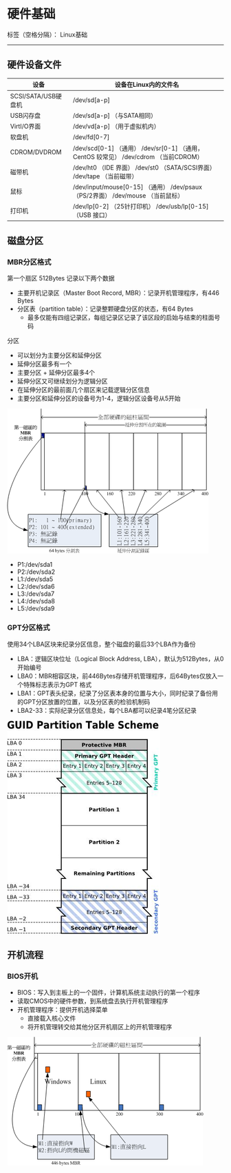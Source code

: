 # 硬件基础

标签（空格分隔）： Linux基础

---

## 硬件设备文件

| 设备 | 设备在Linux内的文件名 |
| --- | --- |
| SCSI/SATA/USB硬盘机 | /dev/sd[a-p] |
| USB闪存盘 | /dev/sd[a-p] （与SATA相同） |
| VirtI/O界面 | /dev/vd[a-p] （用于虚拟机内） |
| 软盘机| /dev/fd[0-7] |
| CDROM/DVDROM | /dev/scd[0-1] （通用） /dev/sr[0-1] （通用，CentOS 较常见） /dev/cdrom （当前CDROM） |
| 磁带机 | /dev/ht0 （IDE 界面） /dev/st0 （SATA/SCSI界面） /dev/tape （当前磁带） |
| 鼠标 | /dev/input/mouse[0-15] （通用） /dev/psaux （PS/2界面） /dev/mouse （当前鼠标） |
| 打印机| /dev/lp[0-2] （25针打印机） /dev/usb/lp[0-15] （USB 接口） |

## 磁盘分区

### MBR分区格式

第一个扇区 512Bytes 记录以下两个数据

* 主要开机记录区（Master Boot Record, MBR）：记录开机管理程序，有446 Bytes
* 分区表（partition table）：记录整颗硬盘分区的状态，有64 Bytes
  * 最多仅能有四组记录区，每组记录区记录了该区段的启始与结束的柱面号码

分区

* 可以划分为主要分区和延伸分区
 * 延伸分区最多有一个
 * 主要分区 + 延伸分区最多4个
* 延伸分区又可继续划分为逻辑分区
 * 在延伸分区的最前面几个扇区来记载逻辑分区信息
* 主要分区和延伸分区的设备号为1-4，逻辑分区设备号从5开始

![MSDOS磁盘分区](https://raw.githubusercontent.com/wchaochao/images/master/gitbook-linux-base/msdos.png)

* P1:/dev/sda1
* P2:/dev/sda2
* L1:/dev/sda5
* L2:/dev/sda6
* L3:/dev/sda7
* L4:/dev/sda8
* L5:/dev/sda9

### GPT分区格式

使用34个LBA区块来纪录分区信息，整个磁盘的最后33个LBA作为备份

* LBA：逻辑区块位址（Logical Block Address, LBA），默认为512Bytes，从0开始编号
* LBA0：MBR相容区块，前446Bytes存储开机管理程序，后64Bytes仅放入一个特殊标志表示为GPT 格式
* LBA1：GPT表头纪录，纪录了分区表本身的位置与大小，同时纪录了备份用的GPT分区放置的位置，以及分区表的检验机制码
* LBA2-33：实际纪录分区信息处，每个LBA都可以纪录4笔分区纪录

![GPT分区格式](https://raw.githubusercontent.com/wchaochao/images/master/gitbook-linux-base/gpt.jpg)

## 开机流程

### BIOS开机

* BIOS：写入到主板上的一个固件，计算机系统主动执行的第一个程序
 * 读取CMOS中的硬件参数，到系统盘去执行开机管理程序
* 开机管理程序：提供开机选择菜单
  * 直接载入核心文件
  * 将开机管理转交给其他分区开机扇区上的开机管理程序

![BIOS开机](https://raw.githubusercontent.com/wchaochao/images/master/gitbook-linux-base/bios.gif)
